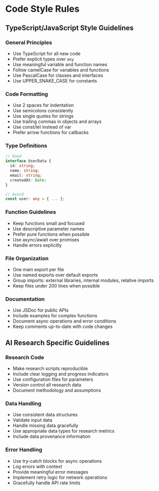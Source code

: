 # Code Style Rules

## TypeScript/JavaScript Style Guidelines

### General Principles
- Use TypeScript for all new code
- Prefer explicit types over `any`
- Use meaningful variable and function names
- Follow camelCase for variables and functions
- Use PascalCase for classes and interfaces
- Use UPPER_SNAKE_CASE for constants

### Code Formatting
- Use 2 spaces for indentation
- Use semicolons consistently
- Use single quotes for strings
- Use trailing commas in objects and arrays
- Use const/let instead of var
- Prefer arrow functions for callbacks

### Type Definitions
```typescript
// Good
interface UserData {
  id: string;
  name: string;
  email: string;
  createdAt: Date;
}

// Avoid
const user: any = { ... };
```

### Function Guidelines
- Keep functions small and focused
- Use descriptive parameter names
- Prefer pure functions when possible
- Use async/await over promises
- Handle errors explicitly

### File Organization
- One main export per file
- Use named exports over default exports
- Group imports: external libraries, internal modules, relative imports
- Keep files under 200 lines when possible

### Documentation
- Use JSDoc for public APIs
- Include examples for complex functions
- Document async operations and error conditions
- Keep comments up-to-date with code changes

## AI Research Specific Guidelines

### Research Code
- Make research scripts reproducible
- Include clear logging and progress indicators
- Use configuration files for parameters
- Version control all research data
- Document methodology and assumptions

### Data Handling
- Use consistent data structures
- Validate input data
- Handle missing data gracefully
- Use appropriate data types for research metrics
- Include data provenance information

### Error Handling
- Use try-catch blocks for async operations
- Log errors with context
- Provide meaningful error messages
- Implement retry logic for network operations
- Gracefully handle API rate limits

